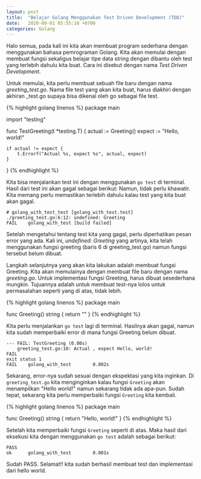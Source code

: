 ```yaml
---
layout: post
title:  "Belajar Golang Menggunakan Test Driven Development (TDD)"
date:   2020-09-01 05:55:18 +0700
categories: Golang 
---
```


Halo semua, pada kali ini kita akan membuat program sederhana dengan menggunakan bahasa pemrograman Golang.
Kita akan memulai dengan membuat fungsi sekaligus belajar tipe data string dengan dibantu oleh test yang terlebih 
dahulu kita buat. Cara ini disebut dengan nama *Test Driven Development*.

Untuk memulai, kita perlu membuat sebuah file baru dengan nama *greeting_test.go*. 
Nama file test yang akan kita buat, harus diakhiri dengan akhiran _test.go supaya bisa dikenal oleh go sebagai file test.

{% highlight golang linenos %}
package main

import "testing"

func TestGreeting(t *testing.T) {
	actual := Greeting()
	expect := "Hello, world!"

	if actual != expect {
		t.Errorf("Actual %s, expect %s", actual, expect)
	}
}
{% endhighlight %}

Kita bisa menjalankan test ini dengan menggunakan ```go test``` di terminal. Hasil dari test ini akan gagal sebagai berikut:
Namun, tidak perlu khawatir. Kita memang perlu memastikan terlebih dahulu kalau test yang kita buat akan gagal.
```
# golang_with_test_test [golang_with_test.test]
./greeting_test.go:6:12: undefined: Greeting
FAIL    golang_with_test [build failed]
```

Setelah mengetahui tentang test kita yang gagal, perlu diperhatikan pesan error yang ada. Kali ini, *undefined: Greeting*
yang artinya, kita telah menggunakan fungsi greeting (baris 6 di greeting_test.go) namun fungsi tersebut belum dibuat.

Langkah selanjutnya yang akan kita lakukan adalah membuat fungsi Greeting. Kita akan memulainya dengan membuat file baru 
dengan nama *greeting.go*. Untuk implementasi fungsi Greeting, harus dibuat sesederhana mungkin. Tujuannya adalah untuk 
membuat test-nya lolos untuk permasalahan seperti yang di atas, tidak lebih.


{% highlight golang linenos %}
package main

func Greeting() string {
	return ""
}
{% endhighlight %}

Kita perlu menjalankan ```go test``` lagi di terminal. Hasilnya akan gagal, namun kita sudah memperbaiki error di mana 
fungsi Greeting belum dibuat. 
```
--- FAIL: TestGreeting (0.00s)
    greeting_test.go:10: Actual , expect Hello, world!
FAIL
exit status 1
FAIL    golang_with_test        0.002s
```
Sekarang, error-nya sudah sesuai dengan ekspektasi yang kita inginkan. Di ```greeting_test.go``` kita menginginkan kalau
fungsi ```Greeting``` akan menampilkan "Hello world!" namun sekarang tidak ada apa-pun. Sudah tepat, sekarang kita perlu 
memperbaiki fungsi ```Greeting``` kita kembali.

{% highlight golang linenos %}
package main

func Greeting() string {
	return "Hello, world!"
}
{% endhighlight %}

Setelah kita memperbaiki fungsi ```Greeting``` seperti di atas. Maka hasil dari eksekusi kita dengan menggunakan ```go test```
adalah sebagai berikut:
``` 
PASS
ok      golang_with_test        0.001s
```

Sudah PASS. Selamat!! kita sudah berhasil membuat test dan implementasi dari hello world.


